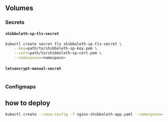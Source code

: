 ## Volumes

### Secrets

#### `shibboleth-sp-tls-secret`

```bash
kubectl create secret tls shibboleth-sp-tls-secret \
    --key=path/to/shibboleth-sp-key.pem \
    --cert=path/to/shibboleth-sp-cert.pem \
    --namespace=<namespace>
```

#### `letsencrypt-manual-secret`

```bash
```

### Configmaps



## how to deploy

```bash
kubectl create --save-config -f nginx-shibboleth-app.yaml --namespace=<namespace>
```



